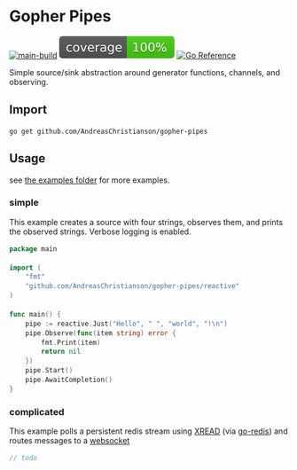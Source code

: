 # Gopher Pipes
[![main-build](https://github.com/AndreasChristianson/gopher-pipes/actions/workflows/main-build.yaml/badge.svg)](https://github.com/AndreasChristianson/gopher-pipes/actions/workflows/main-build.yaml)
![coverage](https://raw.githubusercontent.com/AndreasChristianson/gopher-pipes/badges/.badges/main/coverage.svg)
[![Go Reference](https://pkg.go.dev/badge/github.com/AndreasChristianson/gopher-pipes.svg)](https://pkg.go.dev/github.com/AndreasChristianson/gopher-pipes/reactive)

Simple source/sink abstraction around generator functions, channels, and observing.

## Import

```shell
go get github.com/AndreasChristianson/gopher-pipes
```

## Usage

see [the examples folder](/examples) for more examples.

### simple

This example creates a source with four strings, observes them, and prints the observed strings.
Verbose logging is enabled.

```go
package main

import (
	"fmt"
	"github.com/AndreasChristianson/gopher-pipes/reactive"
)

func main() {
	pipe := reactive.Just("Hello", " ", "world", "!\n")
	pipe.Observe(func(item string) error {
		fmt.Print(item)
		return nil
	})
	pipe.Start()
	pipe.AwaitCompletion()
}
```

### complicated

This example polls a persistent redis stream using [XREAD](https://redis.io/commands/xread/)
(via [go-redis](https://github.com/redis/go-redis)) and routes messages to a [websocket](https://github.com/gorilla/websocket)

```go
// todo
```
